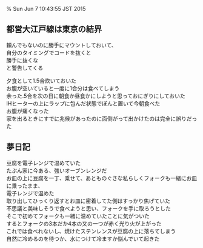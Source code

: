 % Sun Jun  7 10:43:55 JST 2015

## 都営大江戸線は東京の結界
頼んでもないのに勝手にマウントしておいて、  
自分のタイミングでコードを抜くと  
勝手に抜くな  
と警告してくる

夕食として1.5合炊いておいた  
お腹が空いていると一度に1合分は食べてしまう  
余った.5合を次の日に朝食か昼食かにしようと思っておにぎりにしておいた  
IHヒーターの上にラップに包んだ状態でぽんと置いて今朝食べた  
お腹が痛くなった  
家を出るときにすでに兆候があったのに面倒がって出かけたのは完全に誤りだった

## 夢日記
豆腐を電子レンジで温めていた  
たぶん家に今ある、強いオーブンレンジだ  
お皿の上に豆腐を一丁、乗せて、あとものぐさな私らしくフォークも一緒にお皿に乗ったまま、  
電子レンジで温めた  
取り出してひっくり返すとお皿に密着してた側はすっかり焦げていた  
不思議と美味しそうで食べようと思い、フォークを手に取ろうとした  
そこで初めてフォークも一緒に温めていたことに気がついた  
するとフォークの3本だか4本の又の一つが赤く光り火が上がった  
これでは食べれないし、焼けたステンレンスが豆腐の上に落ちてしまう  
自然に冷めるのを待つか、水につけて冷ますか悩んでいて起きた

